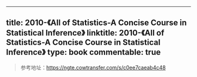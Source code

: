 
---
title: 2010-《All of Statistics-A Concise Course in Statistical Inference》
linktitle: 2010-《All of Statistics-A Concise Course in Statistical Inference》
type: book
commentable: true
---

> 参考地址：https://ngte.cowtransfer.com/s/c0ee7caeab4c48

    